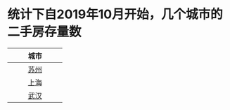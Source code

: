 # 统计下自2019年10月开始，几个城市的二手房存量数 

| 城市 |
| ------ | 
| &nbsp;&nbsp;&nbsp;&nbsp;&nbsp;&nbsp;&nbsp;&nbsp;&nbsp;[苏州](Suzhou_Stock.md)&nbsp;&nbsp;&nbsp;&nbsp;&nbsp;&nbsp;&nbsp;&nbsp;&nbsp; |
| &nbsp;&nbsp;&nbsp;&nbsp;&nbsp;&nbsp;&nbsp;&nbsp;&nbsp;[上海](Shanghai_Stock.md)&nbsp;&nbsp;&nbsp;&nbsp;&nbsp;&nbsp;&nbsp;&nbsp;&nbsp; |
| &nbsp;&nbsp;&nbsp;&nbsp;&nbsp;&nbsp;&nbsp;&nbsp;&nbsp;[武汉](Wuhan_Stock.md)&nbsp;&nbsp;&nbsp;&nbsp;&nbsp;&nbsp;&nbsp;&nbsp;&nbsp; |
